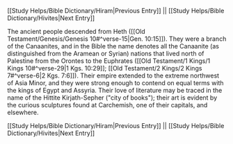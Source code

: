 [[Study Helps/Bible Dictionary/Hiram|Previous Entry]]  ||  [[Study Helps/Bible Dictionary/Hivites|Next Entry]]

 The ancient people descended from Heth ([[Old Testament/Genesis/Genesis 10#^verse-15|Gen. 10:15]]). They were a branch of the Canaanites, and in the Bible the name denotes all the Canaanite (as distinguished from the Aramean or Syrian) nations that lived north of Palestine from the Orontes to the Euphrates ([[Old Testament/1 Kings/1 Kings 10#^verse-29|1 Kgs. 10:29]]; [[Old Testament/2 Kings/2 Kings 7#^verse-6|2 Kgs. 7:6]]). Their empire extended to the extreme northwest of Asia Minor, and they were strong enough to contend on equal terms with the kings of Egypt and Assyria. Their love of literature may be traced in the name of the Hittite Kirjath-Sepher ("city of books"); their art is evident by the curious sculptures found at Carchemish, one of their capitals, and elsewhere.

[[Study Helps/Bible Dictionary/Hiram|Previous Entry]]  ||  [[Study Helps/Bible Dictionary/Hivites|Next Entry]]